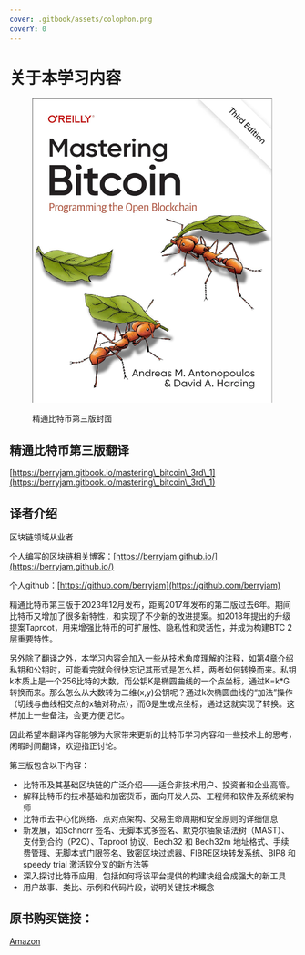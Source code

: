 ```yaml
---
cover: .gitbook/assets/colophon.png
coverY: 0
---
```


# 关于本学习内容

<figure><img src=".gitbook/assets/colophon.png" alt=""><figcaption><p>精通比特币第三版封面</p></figcaption></figure>

## 精通比特币第三版翻译

[https://berryjam.gitbook.io/mastering\_bitcoin\_3rd\_1](https://berryjam.gitbook.io/mastering\_bitcoin\_3rd\_1)

## 译者介绍

区块链领域从业者

个人编写的区块链相关博客：[https://berryjam.github.io/](https://berryjam.github.io/)

个人github：[https://github.com/berryjam](https://github.com/berryjam)

精通比特币第三版于2023年12月发布，距离2017年发布的第二版过去6年。期间比特币又增加了很多新特性，和实现了不少新的改进提案。如2018年提出的升级提案Taproot，用来增强比特币的可扩展性、隐私性和灵活性，并成为构建BTC 2层重要特性。

另外除了翻译之外，本学习内容会加入一些从技术角度理解的注释，如第4章介绍私钥和公钥时，可能看完就会很快忘记其形式是怎么样，两者如何转换而来。私钥k本质上是一个256比特的大数，而公钥K是椭圆曲线的一个点坐标，通过K=k\*G转换而来。那么怎么从大数转为二维(x,y)公钥呢？通过k次椭圆曲线的“加法”操作（切线与曲线相交点的x轴对称点），而G是生成点坐标，通过这就实现了转换。这样加上一些备注，会更方便记忆。

因此希望本翻译内容能够为大家带来更新的比特币学习内容和一些技术上的思考，闲暇时间翻译，欢迎指正讨论。

第三版包含以下内容：

* 比特币及其基础区块链的广泛介绍——适合非技术用户、投资者和企业高管。
* 解释比特币的技术基础和加密货币，面向开发人员、工程师和软件及系统架构师
* 比特币去中心化网络、点对点架构、交易生命周期和安全原则的详细信息
* 新发展，如Schnorr 签名、无脚本式多签名、默克尔抽象语法树（MAST）、支付到合约（P2C）、Taproot 协议、Bech32 和 Bech32m 地址格式、手续费管理、无脚本式门限签名、致密区块过滤器、FIBRE区块转发系统、BIP8 和 speedy trial 激活软分叉的新方法等
* 深入探讨比特币应用，包括如何将该平台提供的构建块组合成强大的新工具
* 用户故事、类比、示例和代码片段，说明关键技术概念

## 原书购买链接：

[Amazon](https://www.amazon.com/Mastering-Bitcoin-Programming-Open-Blockchain/dp/1098150090)
